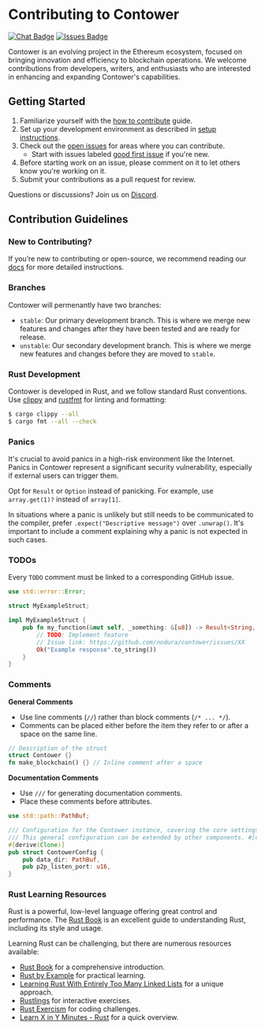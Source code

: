 # Contributing to Contower

[![Chat Badge]][Chat Link]
[![Issues Badge](https://img.shields.io/github/issues/nodura/contower.svg)](https://github.com/nodura/contower/issues)

[Chat Badge]: https://img.shields.io/discord/1174374333062316032?logo=discord
[Chat Link]: https://discord.gg/vHWpWsjCqx

Contower is an evolving project in the Ethereum ecosystem, focused on bringing innovation and efficiency to blockchain operations. We welcome contributions from developers, writers, and enthusiasts who are interested in enhancing and expanding Contower's capabilities.

## Getting Started

1. Familiarize yourself with the [how to contribute](https://github.com/nodura/contower/blob/stable/CONTRIBUTING.md) guide.
2. Set up your development environment as described in [setup instructions](./setup.md).
3. Check out the [open issues](https://github.com/nodura/contower/issues) for areas where you can contribute.
    - Start with issues labeled [good first issue](https://github.com/nodura/contower/issues?q=is%3Aissue+is%3Aopen+label%3A%22good+first+issue%22) if you're new.
4. Before starting work on an issue, please comment on it to let others know you're working on it.
5. Submit your contributions as a pull request for review.

Questions or discussions? Join us on [Discord](https://discord.gg/vHWpWsjCqx).

## Contribution Guidelines

### New to Contributing?

If you’re new to contributing or open-source, we recommend reading our [docs](../../docs/README) for more detailed instructions.

### Branches

Contower will permenantly have two branches:

-   `stable`: Our primary development branch. This is where we merge new features and changes after they have been tested and are ready for release.
-   `unstable`: Our secondary development branch. This is where we merge new features and changes before they are moved to `stable`.

### Rust Development

Contower is developed in Rust, and we follow standard Rust conventions. Use [clippy](https://github.com/rust-lang/rust-clippy) and [rustfmt](https://github.com/rust-lang/rustfmt) for linting and formatting:

```bash
$ cargo clippy --all
$ cargo fmt --all --check
```

### Panics

It's crucial to avoid panics in a high-risk environment like the Internet. Panics in Contower represent a significant security vulnerability, especially if external users can trigger them.

Opt for `Result` or `Option` instead of panicking. For example, use `array.get(1)?` instead of `array[1]`.

In situations where a panic is unlikely but still needs to be communicated to the compiler, prefer `.expect("Descriptive message")` over `.unwrap()`. It's important to include a comment explaining why a panic is not expected in such cases.

### TODOs

Every `TODO` comment must be linked to a corresponding GitHub issue.

```rust
use std::error::Error;

struct MyExampleStruct;

impl MyExampleStruct {
    pub fn my_function(&mut self, _something: &[u8]) -> Result<String, Box<dyn Error>> {
        // TODO: Implement feature
        // Issue link: https://github.com/nodura/contower/issues/XX
        Ok("Example response".to_string())
    }
}
```

### Comments

**General Comments**

-   Use line comments (`//`) rather than block comments (`/* ... */`).
-   Comments can be placed either before the item they refer to or after a space on the same line.

```rust
// Description of the struct
struct Contower {}
fn make_blockchain() {} // Inline comment after a space
```

**Documentation Comments**

-   Use `///` for generating documentation comments.
-   Place these comments before attributes.

```rust
use std::path::PathBuf;

/// Configuration for the Contower instance, covering the core settings.
/// This general configuration can be extended by other components. #[derive(Clone)]
#[derive(Clone)]
pub struct ContowerConfig {
    pub data_dir: PathBuf,
    pub p2p_listen_port: u16,
}
```

### Rust Learning Resources

Rust is a powerful, low-level language offering great control and performance. The [Rust Book](https://doc.rust-lang.org/stable/book/) is an excellent guide to understanding Rust, including its style and usage.

Learning Rust can be challenging, but there are numerous resources available:

-   [Rust Book](https://doc.rust-lang.org/stable/book/) for a comprehensive introduction.
-   [Rust by Example](https://doc.rust-lang.org/stable/rust-by-example/) for practical learning.
-   [Learning Rust With Entirely Too Many Linked Lists](http://cglab.ca/~abeinges/blah/too-many-lists/book/) for a unique approach.
-   [Rustlings](https://github.com/rustlings/rustlings) for interactive exercises.
-   [Rust Exercism](https://exercism.io/tracks/rust) for coding challenges.
-   [Learn X in Y Minutes - Rust](https://learnxinyminutes.com/docs/rust/) for a quick overview.

